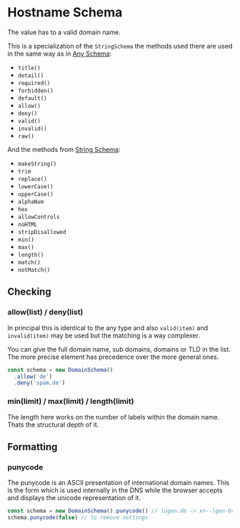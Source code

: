 # Hostname Schema

The value has to a valid domain name.

This is a specialization of the `StringSchema` the methods used there are used in the same way as in [Any Schema](any.md):
- `title()`
- `detail()`
- `required()`
- `forbidden()`
- `default()`
- `allow()`
- `deny()`
- `valid()`
- `invalid()`
- `raw()`

And the methods from [String Schema](string.md):
- `makeString()`
- `trim`
- `replace()`
- `lowerCase()`
- `upperCase()`
- `alphaNum`
- `hex`
- `allowControls`
- `noHTML`
- `stripDisallowed`
- `min()`
- `max()`
- `length()`
- `match()`
- `notMatch()`


## Checking

### allow(list) / deny(list)

In principal this is identical to the any type and also `valid(item)` and `invalid(item)` may be used
but the matching is a way complexer.

You can give the full domain name, sub domains, domains or TLD in the list. The more precise
element has precedence over the more general ones.

```js
const schema = new DomainSchema()
  .allow('de')
  .deny('spam.de')
```

### min(limit) / max(limit) / length(limit)

The length here works on the number of labels within the domain name. Thats the structural depth of it.


## Formatting

### punycode

The punycode is an ASCII presentation of international domain names. This is the form which is used
internally in the DNS while the browser accepts and displays the unicode representation of it.

```js
const schema = new DomainSchema().punycode() // lügen.de -> xn--lgen-0ra.de
schema.punycode(false) // to remove settings
```
